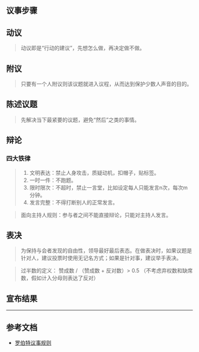 议事步骤
---

## 动议

> 动议即是“行动的建议”，先想怎么做，再决定做不做。

## 附议

> 只要有一个人附议则该议题就进入议程，从而达到保护少数人声音的目的。

## 陈述议题

> 先解决当下最紧要的议题，避免“然后”之类的事情。

## 辩论

### 四大铁律

> 1. 文明表达：禁止人身攻击，质疑动机，扣帽子，贴标签。
> 2. 一时一件：不跑题。
> 3. 限时限次：不超时，禁止一言堂，比如设定每人只能发言n次，每次m分钟。
> 4. 发言完整：不得打断别人的正常发言。

> 面向主持人规则：参与者之间不能直接辩论，只能对主持人发言。

## 表决

> 为保持与会者发现的自由性，领导最好最后表态。在做表决时，如果议题是针对人，建议投票时使用无记名方式；如果是针对事，建议举手表决。

> 过半数的定义：
> 赞成数 / （赞成数 + 反对数）> 0.5 （不考虑弃权数和缺席数，假如计入分母则表达了反对）

## 宣布结果


------

## 参考文档

+ [罗伯特议事规则](http://baike.baidu.com/subview/1054244/11097104.htm)
